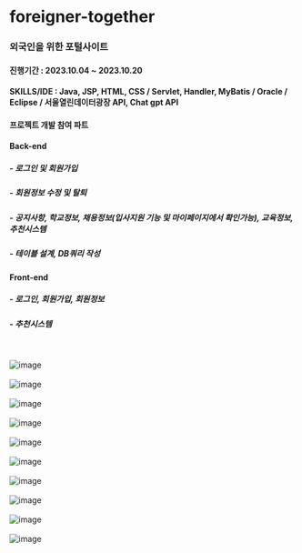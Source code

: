 # foreigner-together
### 외국인을 위한 포털사이트 
#### 진행기간 : 2023.10.04 ~ 2023.10.20
#### SKILLS/IDE : Java, JSP, HTML, CSS / Servlet, Handler, MyBatis / Oracle / Eclipse / 서울열린데이터광장 API, Chat gpt API
#### 프로젝트 개발 참여 파트
#### Back-end
##### - 로그인 및 회원가입
##### - 회원정보 수정 및 탈퇴
##### - 공지사항, 학교정보, 채용정보(입사지원 기능 및 마이페이지에서 확인가능), 교육정보, 추천시스템
##### - 테이블 설계, DB쿼리 작성
#### Front-end
##### - 로그인, 회원가입, 회원정보
##### - 추천시스템
</br>

![image](https://github.com/devopingz/foreigner-together/assets/56243414/7f29b995-4c8e-465e-9c99-dd85bb809b0d)
</br></br>
![image](https://github.com/devopingz/foreigner-together/assets/56243414/bacb0783-81f5-4b93-8ef9-888440de422c)
</br></br>
![image](https://github.com/devopingz/foreigner-together/assets/56243414/4df12bed-a0ea-4ab2-ad5a-075fd245153c)
</br></br>
![image](https://github.com/devopingz/foreigner-together/assets/56243414/8819a954-7709-4902-b93a-0af1a177f811)
</br></br>
![image](https://github.com/devopingz/foreigner-together/assets/56243414/a50df151-726c-461f-96cf-3bcae5cb872e)
</br></br>
![image](https://github.com/devopingz/foreigner-together/assets/56243414/cab2f128-b07f-40f1-843c-7cbf08fbf2b9)
</br></br>
![image](https://github.com/devopingz/foreigner-together/assets/56243414/c673653b-e232-4903-a8ac-fa40d99cead6)
</br></br>
![image](https://github.com/devopingz/foreigner-together/assets/56243414/b6cd35f9-4dd5-4d8a-8a87-721c47c2de47)
</br></br>
![image](https://github.com/devopingz/foreigner-together/assets/56243414/1dbc7722-1fa0-4610-b0e6-3affe55bdfb8)
</br></br>
![image](https://github.com/devopingz/foreigner-together/assets/56243414/ec6618bf-1188-439d-a085-b1bbdd585793)
</br></br>
